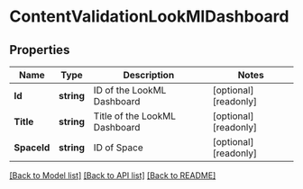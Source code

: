 # ContentValidationLookMlDashboard

## Properties

Name | Type | Description | Notes
------------ | ------------- | ------------- | -------------
**Id** | **string** | ID of the LookML Dashboard | [optional] [readonly] 
**Title** | **string** | Title of the LookML Dashboard | [optional] [readonly] 
**SpaceId** | **string** | ID of Space | [optional] [readonly] 

[[Back to Model list]](../README.md#documentation-for-models) [[Back to API list]](../README.md#documentation-for-api-endpoints) [[Back to README]](../README.md)


